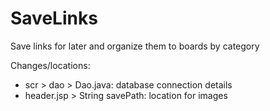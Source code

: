 ﻿# SaveLinks
Save links for later and organize them to boards by category

Changes/locations:
- scr > dao > Dao.java: database connection details	
- header.jsp > String savePath: location for images

